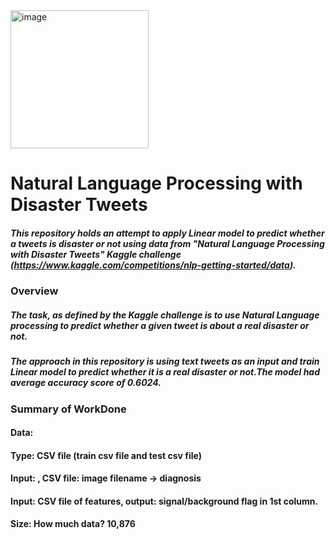<img width="221" alt="image" src="https://user-images.githubusercontent.com/89664911/167133072-f666276a-3bf0-48a0-89ce-572d15417ef4.png">

# Natural Language Processing with Disaster Tweets #
  ##### This repository holds an attempt to apply Linear model to predict whether a tweets is  disaster or not using data from "Natural Language Processing with Disaster Tweets" Kaggle challenge (https://www.kaggle.com/competitions/nlp-getting-started/data).
 ### Overview
    
  ##### The task, as defined by the Kaggle challenge is to use Natural Language processing to predict whether a given tweet is about a real disaster or not.  #####
   ##### The approach in this repository  is using text tweets as an input and train Linear model to predict whether it is a real disaster or not.The model had  average accuracy score of 0.6024.  #####
### Summary of WorkDone
   #### Data:
   #### Type: CSV file (train csv file and test csv file)
   #### Input: , CSV file: image filename -> diagnosis
   #### Input: CSV file of features, output: signal/background flag in 1st column.
   #### Size: How much data? 10,876


